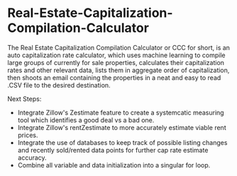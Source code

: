 # Real-Estate-Capitalization-Compilation-Calculator

The Real Estate Capitalization Compilation Calculator or CCC for short, is an auto capitalization rate calculator, which uses machine learning to compile large groups of currently for sale properties, calculates their capitalization rates and other relevant data, lists them in aggregate order of capitalization, then shoots an email containing the properties in a neat and easy to read .CSV file to the desired destination.



Next Steps:
- Integrate Zillow's Zestimate feature to create a systemcatic measuring tool which identifies a good deal vs a bad one.
- Integrate Zillow's rentZestimate to more accurately estimate viable rent prices.
- Integrate the use of databases to keep track of possible listing changes and recently sold/rented data points for further cap rate estimate accuracy.
- Combine all variable and data initialization into a singular for loop.
